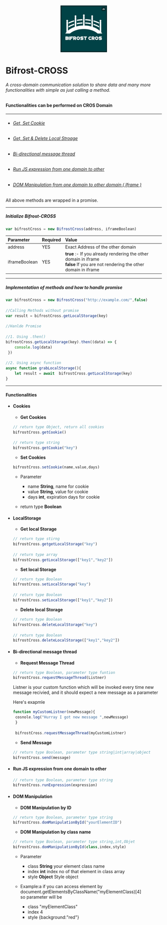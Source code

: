 <p align="center">
  <img src="logo.jpg" width="150px" height="150px"/>
</p>

# Bifrost-CROSS
###### A cross-domain communication solution to share data and many more  functionalities with simple as just calling a method.
#### Functionalities can be performed on CROS Domain
 -------------
 
- ###### [Get, Set Cookie](#cookies)
- ###### [Get, Set & Delete  Local Stroage](#localStorage) 
- ###### [Bi-directional message thread](#bi-directional-message-thread)
- ###### [Run JS expression from one domain to other](#run-js-expression-from-one-domain-to-other)
- ###### [DOM Manipulation from one domain to other domain ( Iframe )](#dOM-manipulation)

All above methods are wrapped in a promise. 



----
##### Initialize Bifrost-CROSS
```javascript
var bifrostCross = new BifrostCross(address, iframeBoolean)	
```
| Parameter        | Required           | Value  |
| :------------- |:---------------------|:-----|
| address      | YES | Exact Address of the other domain|
| iframeBoolean| YES      |   <b>true</b> :- If you already rendering the other domain in iframe <br> <b>false</b> If you are not rendering the other domain in iframe |

---
##### Implementation of methods and how to handle promise
```javascript
var bifrostCross = new BifrostCross("http://example.com/",false)

//Calling Methods without promise
var result = bifrostCross.getLocalStorage(key)

//Hanlde Promise

//1. Using .then()
bifrostCross.getLocalStorage(key).then((data) => {
	console.log(data)
 })

//2. Using async function
async function grabLocalStorage(){
	let result = await  bifrostCross.getLocalStorage(key)
}
```
---
#### Functionalities
* #### Cookies
	* __Get Cookies__
	```javascript
    // return type Object, return all cookies
    bifrostCross.getCookie() 
    
   // return type string
   	bifrostCross.getCookie("key")
    ```
    
    * __Set Cookies__
	```javascript
   	bifrostCross.setCookie(name,value,days)   
     ```
     * Parameter 
     	* name __String__,  name for cookie
        * value __String__, value for cookie
        * days __int__, expiration days for cookie
        
     * return type __Boolean__
     
* #### LocalStorage	
	* __Get local Storage__
	```javascript
    // return type stirng
    bifrostCross.getgetLocalStorage("key") 
    
    // return type array
   	bifrostCross.getLocalStorage(["key1","key2"])
    ```
    
    * __Set local Storage__
	```javascript
    // return type Boolean
    bifrostCross.setLocalStorage("key") 
    
    // return type Boolean
   	bifrostCross.setLocalStorage(["key1","key2"])
    ```
    
    * __Delete local Storage__
	```javascript
    // return type Boolean
    bifrostCross.deleteLocalStorage("key") 
    
    // return type Boolean
   	bifrostCross.deleteLocalStorage(["key1","key2"])
    ```

* #### Bi-directional message thread
	* __Request Message Thread__
	```javascript
    // return type Boolean, parameter type funtion
    bifrostCross.requestMessageThread(Listner)
    ```
   Listner is your custom function which will be invoked every time new message recivied, and it should expect a new message as a parameter
    
   Here's exapmle
   
   ```javascript
   function myCustomListner(newMessage){
   	cosnole.log("Hurray I got new message ",newMessage)
    }
    
    bifrostCross.requestMessageThread(myCustomListner)
   ```
   
    * __Send Message__
	```javascript
    // return type Boolean, parameter type string|int|array|object
    bifrostCross.send(message)
     ```
     
* #### Run JS expression from one domain to other
	```javascript
    // return type Boolean, parameter type string
    bifrostCross.runExpression(expression)
     ```
* #### DOM Manipulation
	* __DOM Manipulation by ID__
	```javascript
    // return type Boolean, parameter type string
    bifrostCross.domManipulationById("yourElementID")
     ```
    * __DOM Manipulation by class name__
	```javascript
    // return type Boolean, parameter type string,int,Objet
    bifrostCross.domManipulationById(class,index,style)
     ```
  	* Parameter 
     	* class __String__  your element class name
        * index __int__ index no of that element in class array
        * style __Object__ Style object
        
    * Example:a
    if you can access element by 
    document.getElementsByClassName("myElementClass)[4]<br/>
    so parameter will be <br/>
    	* class "myElementClass"
    	* index 4
    	* style {background:"red"}
 
